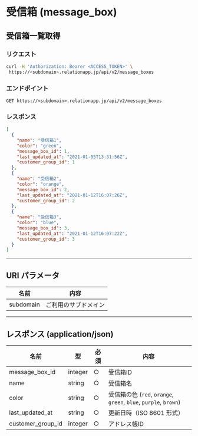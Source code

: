 # 受信箱 (message_box)

## 受信箱一覧取得

### リクエスト

```bash
curl -H 'Authorization: Bearer <ACCESS_TOKEN>' \
 https://<subdomain>.relationapp.jp/api/v2/message_boxes
```

### エンドポイント

```
GET https://<subdomain>.relationapp.jp/api/v2/message_boxes
```

### レスポンス

```json
[
  {
    "name": "受信箱1",
    "color": "green",
    "message_box_id": 1,
    "last_updated_at": "2021-01-05T13:31:56Z",
    "customer_group_id": 1
  },
  {
    "name": "受信箱2",
    "color": "orange",
    "message_box_id": 2,
    "last_updated_at": "2021-01-12T16:07:26Z",
    "customer_group_id": 2
  },
  {
    "name": "受信箱3",
    "color": "blue",
    "message_box_id": 3,
    "last_updated_at": "2021-01-12T16:07:22Z",
    "customer_group_id": 3
  }
]
```

---

## URI パラメータ

| 名前       | 内容             |
|-----------|----------------|
| subdomain | ご利用のサブドメイン |

---

## レスポンス (application/json)

| 名前              | 型       | 必須 | 内容                                                   |
|-----------------|--------|----|------------------------------------------------------|
| message_box_id  | integer | ○  | 受信箱ID                                              |
| name           | string  | ○  | 受信箱名                                              |
| color         | string  | ○  | 受信箱の色 (`red`, `orange`, `green`, `blue`, `purple`, `brown`) |
| last_updated_at | string  | ○  | 更新日時（ISO 8601 形式）                             |
| customer_group_id | integer | ○  | アドレス帳ID                                          |
